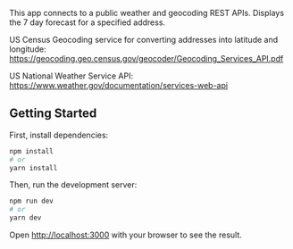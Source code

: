 This app connects to a public weather and geocoding REST APIs. Displays the 7 day forecast for a specified address.

US Census Geocoding service for converting addresses into latitude and longitude: https://geocoding.geo.census.gov/geocoder/Geocoding_Services_API.pdf

US National Weather Service API: https://www.weather.gov/documentation/services-web-api

## Getting Started

First, install dependencies:

```bash
npm install
# or
yarn install
```

Then, run the development server:

```bash
npm run dev
# or
yarn dev
```

Open [http://localhost:3000](http://localhost:3000) with your browser to see the result.
